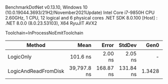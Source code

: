 BenchmarkDotNet v0.13.10, Windows 10 (10.0.19044.3693/21H2/November2021Update)
Intel Core i7-9850H CPU 2.60GHz, 1 CPU, 12 logical and 6 physical cores
.NET SDK 8.0.100
[Host] : .NET 8.0.0 (8.0.23.53103), X64 RyuJIT AVX2

Toolchain=InProcessNoEmitToolchain

| Method               | Mean        | Error     | StdDev    | Gen0   | Allocated |
|--------------------- |------------:|----------:|----------:|-------:|----------:|
| LogicOnly            |    101.6 ns |   2.00 ns |   2.05 ns |      - |         - |
| LogicAndReadFromDisk | 39,797.8 ns | 168.87 ns | 131.84 ns | 1.3428 |    8536 B |
